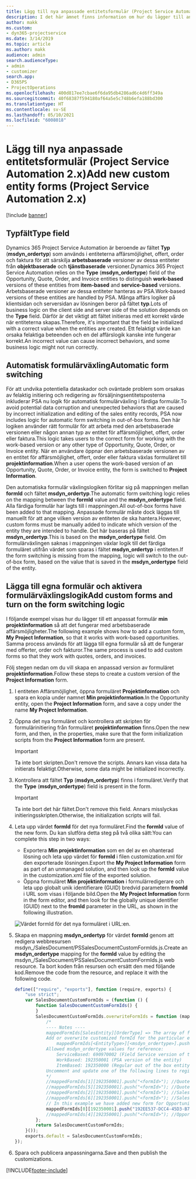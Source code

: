 ```yaml
---
title: Lägg till nya anpassade entitetsformulär (Project Service Automation 2.x)
description: I det här ämnet finns information om hur du lägger till anpassade entitetsformulär för affärsmöjligheter, offerter, order i Dynamics 365 Project Service Automation 2.x.
author: makk
ms.custom:
- dyn365-projectservice
ms.date: 3/14/2019
ms.topic: article
ms.author: makk
audience: admin
search.audienceType:
- admin
- customizer
search.app:
- D365PS
- ProjectOperations
ms.openlocfilehash: 400d817ee7cbae6f6da95db4286ad6c4d6ff349a
ms.sourcegitcommit: 40f68387f594180af64a5e5c748b6efa188bd300
ms.translationtype: HT
ms.contentlocale: sv-SE
ms.lasthandoff: 05/10/2021
ms.locfileid: "6008018"
---
```

# <a name="add-new-custom-entity-forms-project-service-automation-2x"></a><span data-ttu-id="712a7-103">Lägg till nya anpassade entitetsformulär (Project Service Automation 2.x)</span><span class="sxs-lookup"><span data-stu-id="712a7-103">Add new custom entity forms (Project Service Automation 2.x)</span></span>

[!include [banner](../../includes/psa-now-project-operations.md)]

## <a name="type-field"></a><span data-ttu-id="712a7-104">Typfält</span><span class="sxs-lookup"><span data-stu-id="712a7-104">Type field</span></span> 

<span data-ttu-id="712a7-105">Dynamics 365 Project Service Automation är beroende av fältet **Typ** (**msdyn\_ordertyp**) som används i entiteterna affärsmöjlighet, offert, order och faktura för att särskilja **arbetsbaserade** versioner av dessa entiteter från **objektbaserade** och **tjänstbaserade** versioner.</span><span class="sxs-lookup"><span data-stu-id="712a7-105">Dynamics 365 Project Service Automation relies on the **Type** (**msdyn\_ordertype**) field of the Opportunity, Quote, Order, and Invoice entities to distinguish **work-based** versions of these entities from **item-based** and **service-based** versions.</span></span> <span data-ttu-id="712a7-106">Arbetsbaserade versioner av dessa entiteter hanteras av PSA.</span><span class="sxs-lookup"><span data-stu-id="712a7-106">Work-based versions of these entities are handled by PSA.</span></span> <span data-ttu-id="712a7-107">Många affärs logiker på klientsidan och serversidan av lösningen beror på fältet **typ**.</span><span class="sxs-lookup"><span data-stu-id="712a7-107">Lots of business logic on the client side and server side of the solution depends on the **Type** field.</span></span> <span data-ttu-id="712a7-108">Därför är det viktigt att fältet initieras med ett korrekt värde när entiteterna skapas.</span><span class="sxs-lookup"><span data-stu-id="712a7-108">Therefore, it's important that the field be initialized with a correct value when the entities are created.</span></span> <span data-ttu-id="712a7-109">Ett felaktigt värde kan orsaka felaktiga beteenden och en del affärslogik kanske inte fungerar korrekt.</span><span class="sxs-lookup"><span data-stu-id="712a7-109">An incorrect value can cause incorrect behaviors, and some business logic might not run correctly.</span></span>

## <a name="automatic-form-switching"></a><span data-ttu-id="712a7-110">Automatisk formulärväxling</span><span class="sxs-lookup"><span data-stu-id="712a7-110">Automatic form switching</span></span>

<span data-ttu-id="712a7-111">För att undvika potentiella dataskador och oväntade problem som orsakas av felaktig initiering och redigering av försäljningsentitetsposterna inkluderar PSA nu logik för automatisk formulärväxling i färdiga formulär.</span><span class="sxs-lookup"><span data-stu-id="712a7-111">To avoid potential data corruption and unexpected behaviors that are caused by incorrect initialization and editing of the sales entity records, PSA now includes logic for automatic form switching in out-of-box forms.</span></span> <span data-ttu-id="712a7-112">Den här logiken använder rätt formulär för att arbeta med den arbetsbaserade versionen eller någon annan typ av entitet för affärsmöjlighet, offert, order eller faktura.</span><span class="sxs-lookup"><span data-stu-id="712a7-112">This logic takes users to the correct form for working with the work-based version or any other type of Opportunity, Quote, Order, or Invoice entity.</span></span> <span data-ttu-id="712a7-113">När en användare öppnar den arbetsbaserade versionen av en entitet för affärsmöjlighet, offert, order eller faktura växlas formuläret till **projektinformation**.</span><span class="sxs-lookup"><span data-stu-id="712a7-113">When a user opens the work-based version of an Opportunity, Quote, Order, or Invoice entity, the form is switched to **Project Information**.</span></span>

<span data-ttu-id="712a7-114">Den automatiska formulär växlingslogiken förlitar sig på mappningen mellan **formId** och fältet **msdyn\_ordertyp**.</span><span class="sxs-lookup"><span data-stu-id="712a7-114">The automatic form switching logic relies on the mapping between the **formId** value and the **msdyn\_ordertype** field.</span></span> <span data-ttu-id="712a7-115">Alla färdiga formulär har lagts till i mappningen.</span><span class="sxs-lookup"><span data-stu-id="712a7-115">All out-of-box forms have been added to that mapping.</span></span> <span data-ttu-id="712a7-116">Anpassade formulär måste dock läggas till manuellt för att ange vilken version av entiteten de ska hantera.</span><span class="sxs-lookup"><span data-stu-id="712a7-116">However, custom forms must be manually added to indicate which version of the entity they are intended to handle.</span></span> <span data-ttu-id="712a7-117">Det här baseras på fältet **msdyn\_ordertyp**.</span><span class="sxs-lookup"><span data-stu-id="712a7-117">This is based on the **msdyn\_ordertype** field.</span></span> <span data-ttu-id="712a7-118">Om formulärväxlingen saknas i mappningen växlar logik till det färdiga formuläret utifrån värdet som sparas i fältet **msdyn\_ordertyp** i entiteten.</span><span class="sxs-lookup"><span data-stu-id="712a7-118">If the form switching is missing from the mapping, logic will switch to the out-of-box form, based on the value that is saved in the **msdyn\_ordertype** field of the entity.</span></span>

## <a name="add-custom-forms-and-turn-on-the-form-switching-logic"></a><span data-ttu-id="712a7-119">Lägga till egna formulär och aktivera formulärväxlingslogik</span><span class="sxs-lookup"><span data-stu-id="712a7-119">Add custom forms and turn on the form switching logic</span></span>

<span data-ttu-id="712a7-120">I följande exempel visas hur du lägger till ett anpassat formulär **min projektinformation** så att det fungerar med arbetsbaserade affärsmöjligheter.</span><span class="sxs-lookup"><span data-stu-id="712a7-120">The following example shows how to add a custom form, **My Project Information**, so that it works with work-based opportunities.</span></span> <span data-ttu-id="712a7-121">Samma process används för att lägga till egna formulär så att de fungerar med offerter, order och fakturor.</span><span class="sxs-lookup"><span data-stu-id="712a7-121">The same process is used to add custom forms so that they work with quotes, orders, and invoices.</span></span>

<span data-ttu-id="712a7-122">Följ stegen nedan om du vill skapa en anpassad version av formuläret **projektinformation**.</span><span class="sxs-lookup"><span data-stu-id="712a7-122">Follow these steps to create a custom version of the **Project Information** form.</span></span>

1. <span data-ttu-id="712a7-123">I entiteten Affärsmöjlighet, öppna formuläret **Projektinformation** och spara en kopia under namnet **Min projektinformation**.</span><span class="sxs-lookup"><span data-stu-id="712a7-123">In the Opportunity entity, open the **Project Information** form, and save a copy under the name **My Project Information**.</span></span>
2. <span data-ttu-id="712a7-124">Öppna det nya formuläret och kontrollera att skripten för formulärinitiering från formuläret **projektinformation** finns.</span><span class="sxs-lookup"><span data-stu-id="712a7-124">Open the new form, and then, in the properties, make sure that the form initialization scripts from the **Project Information** form are present.</span></span> 

    > [!IMPORTANT]
    > <span data-ttu-id="712a7-125">Ta inte bort skripten.</span><span class="sxs-lookup"><span data-stu-id="712a7-125">Don't remove the scripts.</span></span> <span data-ttu-id="712a7-126">Annars kan vissa data ha initierats felaktigt.</span><span class="sxs-lookup"><span data-stu-id="712a7-126">Otherwise, some data might be initialized incorrectly.</span></span>

3. <span data-ttu-id="712a7-127">Kontrollera att fältet **Typ** (**msdyn\_ordertyp**) finns i formuläret.</span><span class="sxs-lookup"><span data-stu-id="712a7-127">Verify that the **Type** (**msdyn\_ordertype**) field is present in the form.</span></span> 

    > [!IMPORTANT]
    > <span data-ttu-id="712a7-128">Ta inte bort det här fältet.</span><span class="sxs-lookup"><span data-stu-id="712a7-128">Don't remove this field.</span></span> <span data-ttu-id="712a7-129">Annars misslyckas initieringsskripten.</span><span class="sxs-lookup"><span data-stu-id="712a7-129">Otherwise, the initialization scripts will fail.</span></span>

4. <span data-ttu-id="712a7-130">Leta upp värdet **formId** för det nya formuläret.</span><span class="sxs-lookup"><span data-stu-id="712a7-130">Find the **formId** value of the new form.</span></span> <span data-ttu-id="712a7-131">Du kan slutföra detta steg på två olika sätt:</span><span class="sxs-lookup"><span data-stu-id="712a7-131">You can complete this step in two ways:</span></span>

    - <span data-ttu-id="712a7-132">Exportera **Min projektinformation** som en del av en ohanterad lösning och leta upp värdet för **formId** i filen customization.xml för den exporterade lösningen.</span><span class="sxs-lookup"><span data-stu-id="712a7-132">Export the **My Project Information** form as part of an unmanaged solution, and then look up the **formId** value in the customization.xml file of the exported solution.</span></span>
    - <span data-ttu-id="712a7-133">Öppna formuläret **Min projektinformation** i formulärredigerare och leta upp globalt unik identifierare (GUID) bredvid parametern **fromId** i URL som visas i följande bild.</span><span class="sxs-lookup"><span data-stu-id="712a7-133">Open the **My Project Information** form in the form editor, and then look for the globally unique identifier (GUID) next to the **fromId** parameter in the URL, as shown in the following illustration.</span></span>

    ![Värdet formId för det nya formuläret i URL:en.](media/how-to-add-custom-forms-in-v2.0.png)

5. <span data-ttu-id="712a7-135">Skapa en mappning **msdyn\_ordertyp** för värdet **formId** genom att redigera webbresursen msdyn\_/SalesDocument/PSSalesDocumentCustomFormIds.js.</span><span class="sxs-lookup"><span data-stu-id="712a7-135">Create an **msdyn\_ordertype** mapping for the **formId** value by editing the msdyn\_/SalesDocument/PSSalesDocumentCustomFormIds.js web resource.</span></span> <span data-ttu-id="712a7-136">Ta bort koden från resursen och ersätt den med följande kod.</span><span class="sxs-lookup"><span data-stu-id="712a7-136">Remove the code from the resource, and replace it with the following code.</span></span>

    ```javascript
    define(["require", "exports"], function (require, exports) {
        "use strict";
        var SalesDocumentCustomFormIds = (function () {
            function SalesDocumentCustomFormIds() {
            }
            SalesDocumentCustomFormIds.overwriteFormIds = function (mappedFormIds) {
                /*
                ---- Notes ----
                mappedFormIds[SalesEntity][OrderType] => The array of forms IDs that support particular entity and order type
                Add or overwrite customized formId for the particular entity and order type by calling:
                    mappedFormIds[<EntityType>][<msdyn_ordertype>].push("<formId>");
                Allowed msdyn_ordertype values for reference:
                    ServiceBased: 690970002 (Field Service version of the entity)
                    WorkBased: 192350001 (PSA version of the entity)
                    ItemBased: 192350000 (Regular out of the box entity)
                Uncomment and update one of the following lines to register custom PSA form for required entity:
                */      
                //mappedFormIds[1][192350001].push("<formId>"); //Quote
                //mappedFormIds[5][192350001].push("<formId>"); //Quote Line
                //mappedFormIds[2][192350001].push("<formId>"); //Sales Order
                //mappedFormIds[6][192350001].push("<formId>"); //Sales Order Line
                // In this example we have added new form for Opportunity
                mappedFormIds[0][192350001].push("192EE537-DCC4-45D3-B7AF-EA694B9113D2"); //Opportunity
                //mappedFormIds[4][192350001].push("<formId>"); //Opportunity Line
            };
            return SalesDocumentCustomFormIds;
        }());
        exports.default = SalesDocumentCustomFormIds;
    });
    ```

6. <span data-ttu-id="712a7-137">Spara och publicera anpassningarna.</span><span class="sxs-lookup"><span data-stu-id="712a7-137">Save and then publish the customizations.</span></span>


[!INCLUDE[footer-include](../../includes/footer-banner.md)]